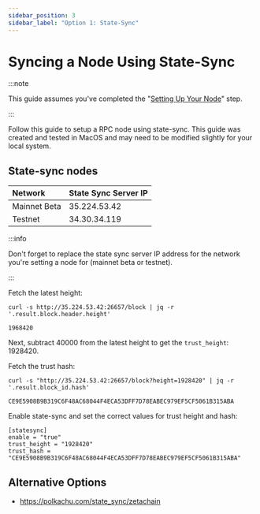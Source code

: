 ```yaml
---
sidebar_position: 3
sidebar_label: "Option 1: State-Sync"
---
```


# Syncing a Node Using State-Sync

:::note

This guide assumes you've completed the
"[Setting Up Your Node](/validators/setup)" step.

:::

Follow this guide to setup a RPC node using state-sync. This guide was created
and tested in MacOS and may need to be modified slightly for your local system.

## State-sync nodes

| Network      | State Sync Server IP |
| :----------- | :------------------- |
| Mainnet Beta | 35.224.53.42         |
| Testnet      | 34.30.34.119         |

:::info

Don't forget to replace the state sync server IP address for the network you're
setting a node for (mainnet beta or testnet).

:::

Fetch the latest height:

```
curl -s http://35.224.53.42:26657/block | jq -r '.result.block.header.height'

1968420
```

Next, subtract 40000 from the latest height to get the `trust_height`: 1928420.

Fetch the trust hash:

```
curl -s "http://35.224.53.42:26657/block?height=1928420" | jq -r '.result.block_id.hash'

CE9E5908B9B319C6F48AC68044F4ECA53DFF7D78EABEC979EF5CF5061B315ABA
```

Enable state-sync and set the correct values for trust height and hash:

```text title="~/.zetacored/config/config.toml"
[statesync]
enable = "true"
trust_height = "1928420"
trust_hash = "CE9E5908B9B319C6F48AC68044F4ECA53DFF7D78EABEC979EF5CF5061B315ABA"
```

## Alternative Options

- https://polkachu.com/state_sync/zetachain
